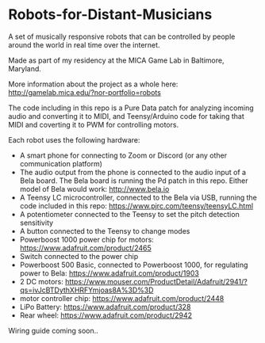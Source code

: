 # Robots-for-Distant-Musicians
A set of musically responsive robots that can be controlled by people around the world in real time over the internet.

Made as part of my residency at the MICA Game Lab in Baltimore, Maryland.

More information about the project as a whole here: http://gamelab.mica.edu/?nor-portfolio=robots

The code including in this repo is a Pure Data patch for analyzing incoming audio and converting it to MIDI, and Teensy/Arduino code for taking that MIDI and coverting it to PWM for controlling motors.

Each robot uses the following hardware:
- A smart phone for connecting to Zoom or Discord (or any other communication platform)
- The audio output from the phone is connected to the audio input of a Bela board. The Bela board is running the Pd patch in this repo. Either model of Bela would work: http://www.bela.io
- A Teensy LC microcontroller, connected to the Bela via USB, running the code included in this repo: https://www.pjrc.com/teensy/teensyLC.html
- A potentiometer connected to the Teensy to set the pitch detection sensitivity
- A button connected to the Teensy to change modes
- Powerboost 1000 power chip for motors: https://www.adafruit.com/product/2465
- Switch connected to the power chip
- Powerboost 500 Basic, connected to Powerboost 1000, for regulating power to Bela: https://www.adafruit.com/product/1903
- 2 DC motors: https://www.mouser.com/ProductDetail/Adafruit/2941/?qs=ivJcBTDythXHRFYmjoas8A%3D%3D
- motor controller chip: https://www.adafruit.com/product/2448
- LiPo Battery: https://www.adafruit.com/product/328
- Rear wheel: https://www.adafruit.com/product/2942

Wiring guide coming soon..
